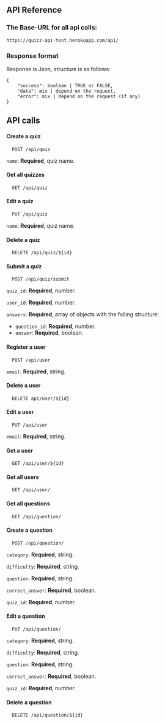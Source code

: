 
## API Reference

### The Base-URL for all api calls:

    https://quizz-api-test.herokuapp.com/api/

### Response format


Response is Json, structure is as follows:

    {
        "success": boolean | TRUE or FALSE,
        "data": mix | depend on the request,
        "error": mix | depend on the request (if any)
    }

## API calls

#### Create a quiz

```http
  POST /api/quiz
```

`name`: **Required**, quiz name.

#### Get all quizzes

```http
  GET /api/quiz
```

#### Edit a quiz

```http
  PUT /api/quiz
```

`name`: **Required**, quiz name.


#### Delete a quiz

```http
  DELETE /api/quiz/${id}
```

#### Submit a quiz

```http
  POST /api/quiz/submit
```
`quiz_id`: **Required**, number.

`user_id`: **Required**, number.

`answers`: **Required**, array of objects with the folling structure:

  - `question_id`: **Required**, number.
  - `answer`: **Required**, boolean.

#### Register a user

```http
  POST /api/user
```

`email`: **Required**, string.

#### Delete a user

```http
  DELETE api/user/${id}
```

#### Edit a user

```http
  PUT /api/user
```

`email`: **Required**, string.


#### Get a user

```http
  GET /api/user/${id}
```

#### Get all users

```http
  GET /api/user/
```


#### Get all questions  


```http
  GET /api/question/
```

#### Create a question

```http
  POST /api/question/
```

`category`: **Required**, string.

`difficulty`: **Required**, string.

`question`: **Required**, string.

`correct_answer`: **Required**, boolean.

`quiz_id`: **Required**, number.


#### Edit a question

```http
  PUT /api/question/
```

`category`: **Required**, string.

`difficulty`: **Required**, string.

`question`: **Required**, string.

`correct_answer`: **Required**, boolean.

`quiz_id`: **Required**, number.


#### Delete a question

```http
  DELETE /api/question/${id}
```
